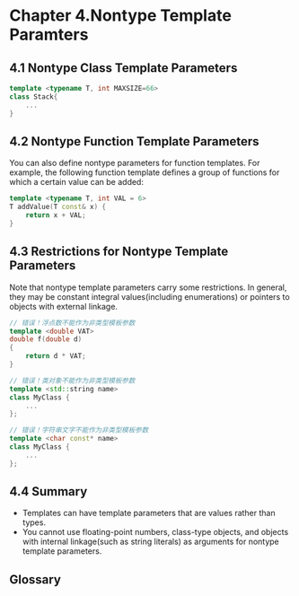 # Chapter 4.Nontype Template Paramters



## 4.1 Nontype Class Template Parameters

```c++
template <typename T, int MAXSIZE=66>
class Stack{
    ...
}
```



## 4.2 Nontype Function Template Parameters

You can also define nontype parameters for function templates. For example, the following function template defines a group of functions for which a certain value can be added:

```c++
template <typename T, int VAL = 6>
T addValue(T const& x) {
    return x + VAL;
}
```



## 4.3 Restrictions for Nontype Template Parameters

Note that nontype template parameters carry some restrictions. In general, they may be constant integral values(including enumerations) or pointers to objects with external linkage.

```c++
// 错误！浮点数不能作为非类型模板参数
template <double VAT>
double f(double d)
{
    return d * VAT;
}

// 错误！类对象不能作为非类型模板参数
template <std::string name>
class MyClass {
    ...
};

// 错误！字符串文字不能作为非类型模板参数
template <char const* name>
class MyClass {
    ...
};
```



## 4.4 Summary

- Templates can have template parameters that are values rather than types.
- You cannot use floating-point numbers, class-type objects, and objects with internal linkage(such as string literals) as arguments for nontype template parameters.



## Glossary

<div style="width: 50%; float:left;"></div>
<div style="width: 50%; float:left;"></div>
<div style="width: 50%; float:left;"></div>
<div style="width: 50%; float:left;"></div>
<div style="width: 50%; float:left;"></div>
<div style="width: 50%; float:left;"></div>
<div style="width: 50%; float:left;"></div>
<div style="width: 50%; float:left;"></div>
<div style="width: 50%; float:left;"></div>
